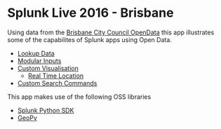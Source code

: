 # Splunk Live 2016 - Brisbane

Using data from the [Brisbane City Council OpenData](https://www.data.brisbane.qld.gov.au/data/dataset/ferry-terminals) this app illustrates some of the capabilites of Splunk apps using Open Data.

* [Lookup Data](http://docs.splunk.com/Documentation/Splunk/6.4.1/Knowledge/Addfieldsfromexternaldatasources)
* [Modular Inputs](http://docs.splunk.com/Documentation/Splunk/latest/AdvancedDev/ModInputsIntro)
* [Custom Visualisation](http://docs.splunk.com/Documentation/CustomViz)
    - [Real Time Location](http://docs.splunk.com/Documentation/CustomViz/1.0.0/RealTimeLocation/RealTimeTrackerIntro)
* [Custom Search Commands](http://docs.splunk.com/Documentation/Splunk/6.4.1/Search/Aboutcustomsearchcommands)

This app makes use of the following OSS libraries

* [Splunk Python SDK](https://github.com/splunk/splunk-sdk-python)
* [GeoPy](https://github.com/geopy/geopy)